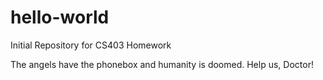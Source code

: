 # hello-world
Initial Repository for CS403 Homework

The angels have the phonebox and humanity is doomed. Help us, Doctor!
